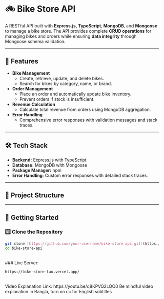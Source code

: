 # 🚲 Bike Store API

A RESTful API built with **Express.js**, **TypeScript**, **MongoDB**, and **Mongoose** to manage a bike store. The API provides complete **CRUD operations** for managing bikes and orders while ensuring **data integrity** through Mongoose schema validation.

---

## 📌 Features

- **Bike Management**
  - Create, retrieve, update, and delete bikes.
  - Search for bikes by category, name, or brand.
- **Order Management**
  - Place an order and automatically update bike inventory.
  - Prevent orders if stock is insufficient.
- **Revenue Calculation**
  - Calculate total revenue from orders using MongoDB aggregation.
- **Error Handling**
  - Comprehensive error responses with validation messages and stack traces.

---

## 🛠️ Tech Stack

- **Backend:** Express.js with TypeScript
- **Database:** MongoDB with Mongoose
- **Package Manager:** npm
- **Error Handling:** Custom error responses with detailed stack traces.

---

## 📁 Project Structure


---

## 🚀 Getting Started

### 1️⃣ Clone the Repository

```bash
git clone [https://github.com/your-username/bike-store-api.git](https://github.com/akibhasanniloy/Bike-Store-Api.git)
cd bike-store-api
```
<br>
### Live Server: 

```bash
https://bike-store-tau.vercel.app/
```

<br>
Video Explanation Link: https://youtu.be/q8KPVQ2LQO0
Be mindful video explanation in Bangla, turn on cc for English subtitles
